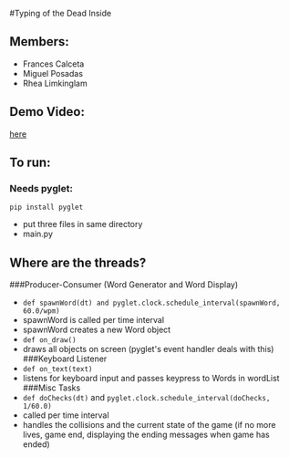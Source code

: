 #Typing of the Dead Inside

## Members:

- Frances Calceta
- Miguel Posadas
- Rhea Limkinglam


## Demo Video:
[here](https://drive.google.com/file/d/0B08-BvAcWqPHRHdRTGU1b0VVZkk/view?usp=sharing)


## To run: 
### Needs pyglet:
```pip install pyglet```
- put three files in same directory
- main.py

## Where are the threads?

###Producer-Consumer (Word Generator and Word Display)
- ```def spawnWord(dt) and pyglet.clock.schedule_interval(spawnWord, 60.0/wpm)```
- spawnWord is called per time interval
- spawnWord creates a new Word object
- ```def on_draw()```
- draws all objects on screen (pyglet's event handler deals with this)
###Keyboard Listener
- ```def on_text(text)```
- listens for keyboard input and passes keypress to Words in wordList
###Misc Tasks
- ```def doChecks(dt)``` and ```pyglet.clock.schedule_interval(doChecks, 1/60.0)```
- called per time interval
- handles the collisions and the current state of the game (if no more lives, game end, displaying the ending messages when game has ended)
